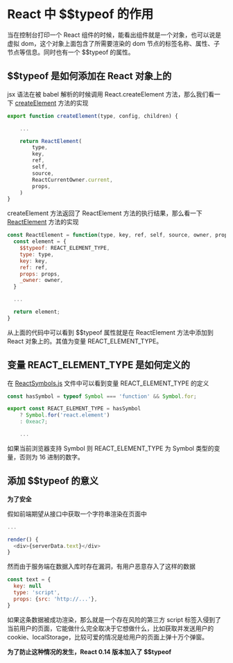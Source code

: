 # React 中 $$typeof 的作用

当在控制台打印一个 React 组件的时候，能看出组件就是一个对象，也可以说是虚拟 dom，这个对象上面包含了所需要渲染的 dom 节点的标签名称、属性、子节点等信息。同时也有一个 $$typeof 的属性。

## $$typeof 是如何添加在 React 对象上的

jsx 语法在被 babel 解析的时候调用 React.createElement 方法，那么我们看一下 [createElement](https://github.com/Dolov/react/blob/master/packages/react/src/ReactElement.js) 方法的实现

```js
export function createElement(type, config, children) {

    ...

    return ReactElement(
        type,
        key,
        ref,
        self,
        source,
        ReactCurrentOwner.current,
        props,
    )
}
```

createElement 方法返回了 ReactElement 方法的执行结果，那么看一下 [ReactElement](https://github.com/Dolov/react/blob/master/packages/react/src/ReactElement.js) 方法的实现

```js
const ReactElement = function(type, key, ref, self, source, owner, props) {
  const element = {
    $$typeof: REACT_ELEMENT_TYPE,
    type: type,
    key: key,
    ref: ref,
    props: props,
    _owner: owner,
  }

  ...

  return element;
}
```

从上面的代码中可以看到 $$typeof 属性就是在 ReactElement 方法中添加到 React 对象上的。其值为变量 REACT_ELEMENT_TYPE。

## 变量 REACT_ELEMENT_TYPE 是如何定义的

在 [ReactSymbols.js](https://github.com/Dolov/react/blob/master/packages/shared/ReactSymbols.js) 文件中可以看到变量 REACT_ELEMENT_TYPE 的定义

```js
const hasSymbol = typeof Symbol === 'function' && Symbol.for;

export const REACT_ELEMENT_TYPE = hasSymbol
    ? Symbol.for('react.element')
    : 0xeac7;

    ...
```

如果当前浏览器支持 Symbol 则 REACT_ELEMENT_TYPE 为 Symbol 类型的变量，否则为 16 进制的数字。

## 添加 $$typeof 的意义

**为了安全**

假如前端期望从接口中获取一个字符串渲染在页面中

```js
...

render() {
  <div>{serverData.text}</div>
}
```

然而由于服务端在数据入库时存在漏洞，有用户恶意存入了这样的数据

```js
const text = {
  key: null
  type: 'script',
  props: {src: 'http://...'},
}
```

如果这条数据被成功渲染，那么就是一个存在风险的第三方 script 标签入侵到了当前用户的页面，它能做什么完全取决于它想做什么，比如获取并发送用户的 cookie、localStorage，比较可爱的情况是给用户的页面上弹十万个弹窗。

**为了防止这种情况的发生，React 0.14 版本加入了 $$typeof**

